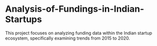 # Analysis-of-Fundings-in-Indian-Startups
This project focuses on analyzing funding data within the Indian startup ecosystem, specifically examining trends from 2015 to 2020.
